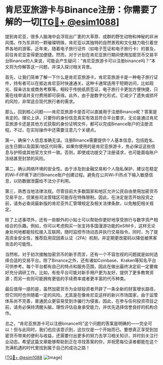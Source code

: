 # 肯尼亚旅游卡与Binance注册：你需要了解的一切[[TG💪+ @esim1088](https://t.me/s/esim1088)]

提到肯尼亚，很多人脑海中会浮现出广袤的大草原、成群的野生动物和神秘的非洲风情。作为东非的一颗璀璨明珠，肯尼亚以其独特的自然景观和文化魅力吸引着世界各地的游客。近年来，随着电子旅行证件（如电子签证和电子旅行卡）的普及，前往肯尼亚变得更加便捷。然而，对于计划在肯尼亚旅行期间使用加密货币交易平台Binance的人来说，可能会产生疑问：“肯尼亚旅游卡可以注册binance吗？”本文将为你解答这一问题，并深入探讨相关背景。

首先，让我们简单了解一下什么是肯尼亚旅游卡。肯尼亚旅游卡是一种电子旅行证件，持有者可以在抵达肯尼亚时快速通关。这种卡通常适用于短期访问，比如观光、探亲访友或商务考察等。相较于传统纸质签证，电子旅行卡更加方便快捷，只需在线申请并支付费用即可获得。此外，由于是数字化形式，它减少了遗失或损坏的风险，非常适合现代旅行者的需求。

那么，回到核心问题——肯尼亚旅游卡是否可以直接用于注册Binance呢？答案是肯定的。理论上讲，只要你的身份信息真实有效且符合平台要求，无论是通过肯尼亚旅游卡还是其他方式获取的身份证明文件，都可以完成Binance账户的注册流程。不过，在实际操作中还需要注意几个关键点。

第一，确保个人信息准确无误。注册Binance需要提供个人基本信息，包括姓名、出生日期以及国家/地区代码等。如果你使用的是肯尼亚旅游卡，务必保证这些信息与护照或其他官方文件一致。否则，即使成功提交了注册请求，也可能面临账户冻结甚至封禁的风险。

第二，确认网络环境的安全性。由于涉及到金融交易和个人隐私保护，建议在稳定的Wi-Fi环境下进行Binance账户创建过程。避免在公共Wi-Fi热点下输入敏感信息，以防数据泄露给不法分子利用。

第三，熟悉当地法律法规。尽管目前大多数国家和地区允许公民自由使用加密货币交易平台，但某些司法管辖区可能存在特殊限制。因此，在决定是否开始投资之前，请务必查阅最新版的肯尼亚外汇管理规定及相关法律条款，以免触犯相关规定。

除了上述事项外，还有一些额外的小贴士可以帮助你更好地享受旅行与数字资产相结合的乐趣。例如，你可以考虑购买一张支持多国漫游功能的eSIM卡，这样无论身处何地都能轻松接入互联网，随时监控市场动态并执行交易指令。同时，为了提高资金安全性，推荐启用双因素认证（2FA）机制，并定期更改密码以降低被黑客攻击的可能性。

当然啦，对于初次接触加密货币的新手而言，还有一个不容忽视的问题就是如何选择合适的交易平台。除了Binance之外，还有诸如Coinbase、Kraken等知名平台可供参考。每个平台都有自己的特点和服务范围，因此在做出最终决定前一定要做好充分调研工作。比如，有些平台可能对新手用户更为友好，提供了更多教育资源；而另一些则可能拥有更低的手续费率或者更丰富的代币种类。

最后值得一提的是，虽然加密货币为全球投资者开辟了一条全新的财富增长路径，但它同时也伴随着一定的风险。尤其是在像肯尼亚这样的新兴市场国家，由于监管体系尚不完善，普通民众更容易受到诈骗行为侵害。因此，在参与任何投资项目之前，请务必保持清醒头脑，理性评估自身承受能力，并优先选择信誉良好的机构合作。

总之，“肯尼亚旅游卡可以注册binance吗”这个问题的答案是明确的——完全可以！但与此同时，我们也应该意识到，这仅仅是一个开始而已。要想真正享受到加密货币带来的便利与收益，还需要付出更多的努力去学习相关知识，并时刻关注行业动态。希望这篇文章能够帮助到正在寻找答案的你，并祝愿每位读者都能在这个充满机遇的时代里找到属于自己的成功之路！

[[TG💪+ @esim1088](https://t.me/s/esim1088) ![Image](https://i.postimg.cc/4NQfJmqS/Snipaste-2025-05-13-00-14-12.png)]